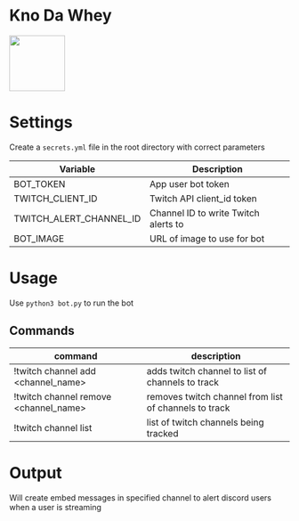 # Kno Da Whey

<img src="https://imgur.com/i3bLOXM.jpg" width="100">

# Settings

Create a `secrets.yml` file in the root directory with correct parameters

| Variable         				| Description                					 |
|-------------------------|--------------------------------------|
| BOT_TOKEN        				| App user bot token         					 |
| TWITCH_CLIENT_ID 				| Twitch API client_id token 					 |
| TWITCH_ALERT_CHANNEL_ID | Channel ID to write Twitch alerts to |
| BOT_IMAGE 							| URL of image to use for bot 				 |

# Usage

Use `python3 bot.py` to run the bot

## Commands

| command                               | description                                           |
|---------------------------------------|-------------------------------------------------------|
| !twitch channel add <channel_name>    | adds twitch channel to list of channels to track      |
| !twitch channel remove <channel_name> | removes twitch channel from list of channels to track |
| !twitch channel list                  | list of twitch channels being tracked                 |


# Output

Will create embed messages in specified channel to alert discord users when a user is streaming